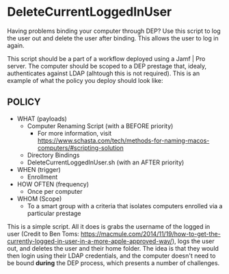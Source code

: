 # DeleteCurrentLoggedInUser
Having problems binding your computer through DEP? Use this script to log the user out and delete the user after binding. This allows the user to log in again. 

This script should be a part of a workflow deployed using a Jamf | Pro server. The computer should be scoped to a DEP prestage that, idealy, authenticates against LDAP (alhtough this is not required). This is an example of what the policy you deploy should look like:

## POLICY
 * WHAT (payloads)
   * Computer Renaming Script (with a BEFORE priority)
     * For more information, visit https://www.schasta.com/tech/methods-for-naming-macos-computers/#scripting-solution
   * Directory Bindings
   * DeleteCurrentLoggedInUser.sh (with an AFTER priority)
 * WHEN (trigger)
   * Enrollment
 * HOW OFTEN (frequency)
   * Once per computer
 * WHOM (Scope)
   * To a smart group with a criteria that isolates computers enrolled via a particular prestage
   
This is a simple script. All it does is grabs the username of the logged in user (Credit to Ben Toms: https://macmule.com/2014/11/19/how-to-get-the-currently-logged-in-user-in-a-more-apple-approved-way/), logs the user out, and deletes the user and their home folder. The idea is that they would then login using their LDAP credentials, and the computer doesn't need to be bound **during** the DEP process, which presents a number of challenges. 
